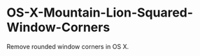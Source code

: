 OS-X-Mountain-Lion-Squared-Window-Corners
=========================================

Remove rounded window corners in OS X.
